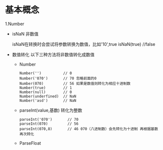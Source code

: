 # 基本概念

1.Number

* isNaN 非数值

  isNaN在转换时会尝试将参数转换为数值，比如'10',true isNaN(true) //false

* 数值转化 以下三种方法将非数值转化成数值

  *  Number
      ```
      Number('')          // 0
      Number('070')       // 70 忽略前面的0
      Number(070)         // 56 如果是数值则转化为相应十进制数
      Number(true)        // 1
      Number(null)        // 0
      Number(underfined)  // NaN
      Number('asd')       // NaN
      ```
  * parseInt(value,基数) 转化为整数
    ```
    parseInt('070')       // 70
    parseInt(070)         // 56 
    parseInt(070,8)       // 46 070（八进制数）会先转化为十进制 再根据基数再次转化
    ```
        
  * ParseFloat 
      